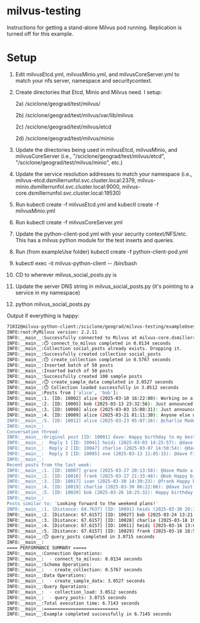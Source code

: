 # milvus-testing

Instructions for getting a stand-alone Milvus pod running.  Replication is turned off for this example.

# Setup
1) Edit milvusEtcd.yml, milvusMinio.yml, and milvusCoreServer.yml to match your nfs server, namespace and securitycontext.

2) Create directories that Etcd, Minio and Milvus need.  I setup:
   
   2a) /sciclone/geograd/test/milvus/
   
   2b) /sciclone/geograd/test/milvus/var/lib/milvus
   
   2c) /sciclone/geograd/test/milvus/etcd
   
   2d) /sciclone/geograd/test/milvus/minio
   
4) Update the directories being used in milvusEtcd, milvusMinio, and milvusCoreServer (i.e., "/sciclone/geograd/test/milvus/etcd", "/sciclone/geograd/test/milvus/minio", etc.)

5) Update the service resolution addresses to match your namespace (i.e., milvus-etcd.dsmillerrunfol.svc.cluster.local:2379, milvus-minio.dsmillerrunfol.svc.cluster.local:9000, milvus-core.dsmillerrunfol.svc.cluster.local:19530)

6) Run kubectl create -f milvusEtcd.yml and kubectl create -f milvusMinio.yml

7) Run kubectl create -f milvusCoreServer.yml

8) Update the python-client-pod.yml with your security context/NFS/etc.  This has a milvus python module for the test inserts and queries.

9) Run (from exampleUse folder) kubectl create -f python-client-pod.yml

10) kubectl exec -it milvus-python-client -- /bin/bash

11) CD to wherever milvus_social_posts.py is

12) Update the server DNS string in milvus_social_posts.py (it's pointing to a service in my namespace)

13) python milvus_social_posts.py

Output if everything is happy:
```bash
71032@milvus-python-client:/sciclone/geograd/milvus-testing/exampleUse$ python milvus_social_posts.py
INFO:root:PyMilvus version: 2.2.11
INFO:__main__:Successfully connected to Milvus at milvus-core.dsmillerrunfol.svc.cluster.local:19530
INFO:__main__:⏱️ connect_to_milvus completed in 0.0134 seconds
INFO:__main__:Collection social_posts already exists. Dropping it.
INFO:__main__:Successfully created collection social_posts
INFO:__main__:⏱️ create_collection completed in 0.5767 seconds
INFO:__main__:Inserted batch of 50 posts
INFO:__main__:Inserted batch of 50 posts
INFO:__main__:Successfully created 100 sample posts
INFO:__main__:⏱️ create_sample_data completed in 3.0527 seconds
INFO:__main__:⏱️ Collection loaded successfully in 3.0512 seconds
INFO:__main__:Posts from ['alice', 'bob']:
INFO:__main__:1. [ID: 10002] alice (2025-03-10 16:22:00): Working on a new project today. Excited!
INFO:__main__:2. [ID: 10005] bob (2025-03-13 23:32:56): Just announced: big news in the tech world today.
INFO:__main__:3. [ID: 10008] alice (2025-03-03 15:08:31): Just announced: big news in the tech world today.
INFO:__main__:4. [ID: 10009] alice (2025-03-21 01:11:30): Anyone else watching the new show everyone's talking about?
INFO:__main__:5. [ID: 10012] alice (2025-03-23 05:07:16): @charlie Made a delicious dinner tonight. Recipe in comments!
INFO:__main__:
Conversation thread:
INFO:__main__:Original post [ID: 10001] dave: Happy birthday to my best friend!
INFO:__main__:  Reply 1 [ID: 10041] heidi (2025-03-03 14:25:57): @dave Made a delicious dinner tonight. Recipe in comments!
INFO:__main__:  Reply 2 [ID: 10047] charlie (2025-03-07 14:50:54): @dave Finished reading an incredible book. Highly recommend!
INFO:__main__:  Reply 3 [ID: 10095] eve (2025-03-13 11:05:15): @dave Finished reading an incredible book. Highly recommend!
INFO:__main__:
Recent posts from the last week:
INFO:__main__:1. [ID: 10007] grace (2025-03-27 20:13:58): @dave Made a delicious dinner tonight. Recipe in comments!
INFO:__main__:2. [ID: 10016] frank (2025-03-27 21:33:48): @bob Happy birthday to my best friend!
INFO:__main__:3. [ID: 10017] ivan (2025-03-30 14:39:23): @frank Happy birthday to my best friend!
INFO:__main__:4. [ID: 10019] charlie (2025-03-30 06:22:06): @dave Just announced: big news in the tech world today.
INFO:__main__:5. [ID: 10020] bob (2025-03-26 18:25:32): Happy birthday to my best friend!
INFO:__main__:
Posts similar to: 'Looking forward to the weekend plans!'
INFO:__main__:1. [Distance: 64.7637] [ID: 10091] heidi (2025-03-30 20:18:48): @alice Anyone else watching the new show everyone's talking about?
INFO:__main__:2. [Distance: 67.6157] [ID: 10027] bob (2025-03-24 13:21:10): Made a delicious dinner tonight. Recipe in comments!
INFO:__main__:3. [Distance: 67.6157] [ID: 10028] charlie (2025-03-18 19:40:07): Made a delicious dinner tonight. Recipe in comments!
INFO:__main__:4. [Distance: 67.6157] [ID: 10011] heidi (2025-03-16 13:09:40): Made a delicious dinner tonight. Recipe in comments!
INFO:__main__:5. [Distance: 67.6157] [ID: 10029] frank (2025-03-18 18:52:05): Made a delicious dinner tonight. Recipe in comments!
INFO:__main__:⏱️ query_posts completed in 3.0715 seconds
INFO:__main__:
==== PERFORMANCE SUMMARY =====
INFO:__main__:Connection Operations:
INFO:__main__:  - connect_to_milvus: 0.0134 seconds
INFO:__main__:Schema Operations:
INFO:__main__:  - create_collection: 0.5767 seconds
INFO:__main__:Data Operations:
INFO:__main__:  - create_sample_data: 3.0527 seconds
INFO:__main__:Query Operations:
INFO:__main__:  - collection_load: 3.0512 seconds
INFO:__main__:  - query_posts: 3.0715 seconds
INFO:__main__:Total execution time: 6.7143 seconds
INFO:__main__:============================
INFO:__main__:Example completed successfully in 6.7145 seconds
```


